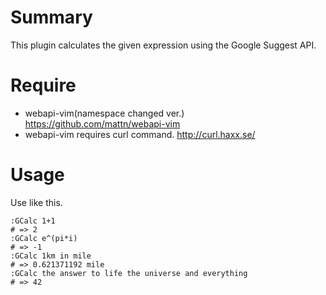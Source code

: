 # Summary
This plugin calculates the given expression using the Google Suggest API.

# Require
* webapi-vim(namespace changed ver.)
https://github.com/mattn/webapi-vim
* webapi-vim requires curl command.
http://curl.haxx.se/

# Usage
Use like this.

    :GCalc 1+1
    # => 2
    :GCalc e^(pi*i)
    # => -1
    :GCalc 1km in mile
    # => 0.621371192 mile
    :GCalc the answer to life the universe and everything
    # => 42

